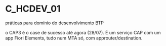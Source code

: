 # C_HCDEV_01

práticas para domínio do desenvolvimento BTP

o CAP3 é o case de sucesso até agora (28/07). É um serviço CAP com um app Fiori Elements, tudo num MTA só, com approuter/destination.
